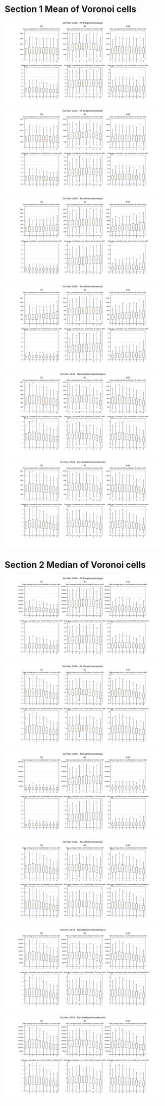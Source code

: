 # Section 1 Mean of Voronoi cells

![](figs/MeanOfVoronoiCells/Oct-Nov2018-AllPeople(weekdays).png)
![](figs/MeanOfVoronoiCells/Oct-Nov2018-AllPeople(weekends).png)
![](figs/MeanOfVoronoiCells/Oct-Nov2018-Residents(weekdays).png)
![](figs/MeanOfVoronoiCells/Oct-Nov2018-Residents(weekends).png)
![](figs/MeanOfVoronoiCells/Oct-Nov2018-Non-Residents(weekdays).png)
![](figs/MeanOfVoronoiCells/Oct-Nov2018-Non-Residents(weekends).png)

# Section 2 Median of Voronoi cells

![](figs/MedianOfVoronoiCells/Oct-Nov2018-AllPeople(weekdays).png)
![](figs/MedianOfVoronoiCells/Oct-Nov2018-AllPeople(weekends).png)
![](figs/MedianOfVoronoiCells/Oct-Nov2018-Residents(weekdays).png)
![](figs/MedianOfVoronoiCells/Oct-Nov2018-Residents(weekends).png)
![](figs/MedianOfVoronoiCells/Oct-Nov2018-Non-Residents(weekdays).png)
![](figs/MedianOfVoronoiCells/Oct-Nov2018-Non-Residents(weekends).png)
